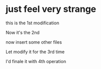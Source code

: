 # just feel very strange

this is the 1st modification

Now it's the 2nd

now insert some other files

Let modify it for the 3rd time

I'd finale it with 4th operation